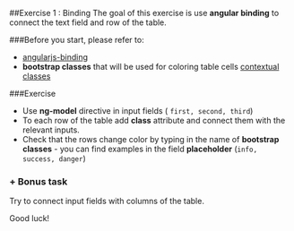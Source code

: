 ##Exercise 1 : Binding
The goal of this exercise is use **angular binding** to connect the text field and row of the table.

###Before you start, please refer to:
* [angularjs-binding](https://egghead.io/lessons/angularjs-binding)
* **bootstrap classes** that will be used for coloring table cells [contextual classes](http://getbootstrap.com/css/#tables)

###Exercise
* Use **ng-model** directive in input fields ( ```first, second, third```) 
* To each row of the table add **class**  attribute and connect them with the relevant inputs.
* Check that the rows change color by typing in the name of **bootstrap classes** - you can find examples in the field **placeholder** (```info, success, danger```)

### + Bonus task
Try to connect input fields with columns of the table.

Good luck!
